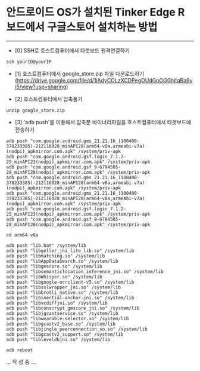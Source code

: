 # 안드로이드 OS가 설치된 Tinker Edge R 보드에서 구글스토어 설치하는 방법 

***
* [0] SSH로 호스트컴퓨터에서 타겟보드 원격연결하기
```
ssh yourID@yourIP
```

* [1] 호스트컴퓨터에서 google_store.zip 파일 다운로드하기 
   [(https://drive.google.com/file/d/1iAdyCOLzXCDPegOUdGoOGGhjtqBa9yi5/view?usp=sharing)](https://drive.google.com/file/d/1iAdyCOLzXCDPegOUdGoOGGhjtqBa9yi5/view?usp=sharing)
  
* [2] 호스트컴퓨터에서 압축풀기
```
unzip google_store.zip
```

* [3] 'adb push'를 이용해서 압축푼 바이너리파일을 호스트컴퓨터에서 타겟보드에 전송하기
```
adb push "com.google.android.gms_21.21.16_(100400-378233385)-212116028_minAPI28(arm64-v8a,armeabi-v7a)(nodpi)_apkmirror.com.apk" /system/priv-apk
adb push "com.google.android.gsf.login_7.1.2-25_minAPI23(nodpi)_apkmirror.com.apk" /system/priv-apk
adb push "com.google.android.gsf_9-6794505-28_minAPI28(nodpi)_apkmirror.com.apk" /system/priv-apk
adb push "com.google.android.gms_21.21.16_(100400-378233385)-212116028_minAPI28(arm64-v8a,armeabi-v7a)(nodpi)_apkmirror.com.apk" /system/priv-apk
adb push "com.google.android.gms_21.21.16_(100400-378233385)-212116028_minAPI28(arm64-v8a,armeabi-v7a)(nodpi)_apkmirror.com.apk" /system/priv-apk
adb push "com.google.android.gsf.login_7.1.2-25_minAPI23(nodpi)_apkmirror.com.apk" /system/priv-apk
adb push "com.google.android.gsf_9-6794505-28_minAPI28(nodpi)_apkmirror.com.apk" /system/priv-apk

cd arm64-v8a

adb push "lib.bat" /system/lib
adb push "libgeller_jni_lite_lib.so" /system/lib
adb push "libmatching.so" /system/lib
adb push "libAppDataSearch.so" /system/lib
adb push "libgmscore.so" /system/lib
adb push "libsemanticlocation_inference_jni.so" /system/lib
adb push "libWhisper.so" /system/lib
adb push "libgoogle-ocrclient-v3.so" /system/lib
adb push "libsslwrapper_jni.so" /system/lib
adb push "libbrotli_native.so" /system/lib
adb push "libinertial-anchor-jni.so" /system/lib
adb push "libvcdiffjni.so" /system/lib
adb push "libconscrypt_gmscore_jni.so" /system/lib
adb push "libjgcastservice.so" /system/lib
adb push "libwearable-selector.so" /system/lib
adb push "libgcastv2_base.so" /system/lib
adb push "libjingle_peerconnection_so.so" /system/lib
adb push "libgcastv2_support.so" /system/lib
adb push "libleveldbjni.so" /system/lib

adb reboot
```


... 작 성 중 ....
